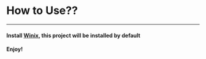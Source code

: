 # How to Use??

----------

#### Install [Winix](https://github.com/kiddlu/Winix), this project will be installed by default ####

#### Enjoy! ####